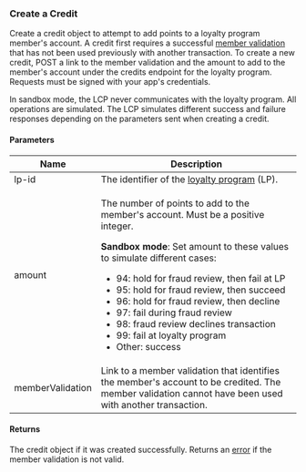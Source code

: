 ### Create a Credit

Create a credit object to attempt to add points to a loyalty program member's account. A credit first requires a successful [member validation](#member-validations) that has not been used previously with another transaction. To create a new credit, POST a link to the member validation and the amount to add to the member's account under the credits endpoint for the loyalty program. Requests must be signed with your app's credentials.

In sandbox mode, the LCP never communicates with the loyalty program. All operations are simulated. The LCP simulates different success and failure responses depending on the parameters sent when creating a credit.

#### Parameters

<table>
    <thead>
        <tr>
            <th>Name</th>
            <th>Description</th>
        </tr>
    </thead>
    <tbody>
        <tr>
            <td>lp-id</td>
            <td>The identifier of the <a href="#loyalty-programs">loyalty program</a> (LP).</td>
        </tr>
        <tr>
            <td>amount</td>
            <td><p>The number of points to add to the member's account. Must be a positive integer.</p>
                <p><strong>Sandbox mode</strong>: Set amount to these values to simulate different cases:
                    <ul>
                        <li>94: hold for fraud review, then fail at LP</li>
                        <li>95: hold for fraud review, then succeed</li>
                        <li>96: hold for fraud review, then decline</li>
                        <li>97: fail during fraud review</li>
                        <li>98: fraud review declines transaction</li>
                        <li>99: fail at loyalty program</li>
                        <li>Other: success</li>
                    </ul>
                </p>
            </td>
        </tr>
        <tr>
            <td>memberValidation</td>
            <td>Link to a member validation that identifies the member's account to be credited. The member validation cannot have been used with another transaction.</td>
        </tr>
    </tbody>
</table>

#### Returns

The credit object if it was created successfully. Returns an [error](./?doc=reference-manual#errors) if the member validation is not valid.










